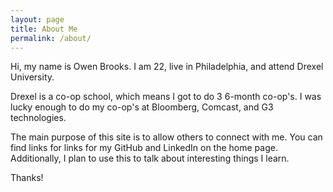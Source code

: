 ```yaml
---
layout: page
title: About Me
permalink: /about/
---
```


Hi, my name is Owen Brooks. I am 22, live in Philadelphia, and attend Drexel University.

Drexel is a co-op school, which means I got to do 3 6-month co-op's. I was lucky enough to do my co-op's at Bloomberg, Comcast, and G3 technologies.

The main purpose of this site is to allow others to connect with me. You can find links for links for my GitHub and LinkedIn on the home page. Additionally, I plan to use this to talk about interesting things I learn.

Thanks!
